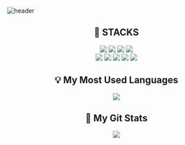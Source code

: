 
![header](https://capsule-render.vercel.app/api?type=waving&color=auto&height=300&section=header&text=EunbinLee&fontSize=70)
<div align="center"><h2>🌈 STACKS</h2></div>
<div align="center">
  <img src="https://img.shields.io/badge/Java-007396?style=flat-square&logo=Java&logoColor=white"/>
  <img src="https://img.shields.io/badge/Spring-6DB33F?style=flat-square&logo=Spring&logoColor=white"/>
  <img src="https://img.shields.io/badge/HTML5-E34F26?style=flat-square&logo=HTML5&logoColor=white"/>
  <img src="https://img.shields.io/badge/CSS3-1572B6?style=flat-square&logo=CSS3&logoColor=white"/></br>
  <img src="https://img.shields.io/badge/JavaScript-F7DF1E?style=flatsquare&logo=JavaScript&logoColor=white"/>
  <img src="https://img.shields.io/badge/Oracle-F80000?style=flat-square&logo=Oracle&logoColor=white"/>
  <img src="https://img.shields.io/badge/Apache Tomcat-F8DC75?style=flat-square&logo=ApacheTomcat&logoColor=black"/>
  <img src="https://img.shields.io/badge/Bootstrap-7952B3?style=flat-square&logo=Bootstrap&logoColor=white"/>
  <img src="https://img.shields.io/badge/GitHub-181717?style=flat-square&logo=GitHub&logoColor=white"/>
</div>
  
<div align="center">
  <h2>💡 My Most Used Languages</h2>
  <a href="https://github.com/eunbin55">
    <img src="https://github-readme-stats.vercel.app/api/top-langs/?username=eunbin55&layout=compact&hide_title=${타이틀숨김}&size_weight=0&count_weight=1&exclude_repo=some-small-repo"/>
  </a>
  <h2>🎈 My Git Stats</h2>
  <a href="https://github.com/eunbin55">
    <img src="https://github-readme-stats.vercel.app/api?username=eunbin55&hide_title=${타이틀숨김}"/>
  </a>
</div>
